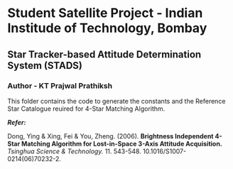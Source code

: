 # Student Satellite Project - Indian Institude of Technology, Bombay

## Star Tracker-based Attitude Determination System (STADS)

### Author - KT Prajwal Prathiksh

This folder contains the code to generate the constants and the Reference Star Catalogue reuired for 4-Star Matching Algorithm.

***Refer:***

Dong, Ying & Xing, Fei & You, Zheng. (2006). **Brightness Independent 4-Star Matching Algorithm for Lost-in-Space 3-Axis Attitude Acquisition.** *Tsinghua Science & Technology.* 11. 543-548. 10.1016/S1007-0214(06)70232-2.
